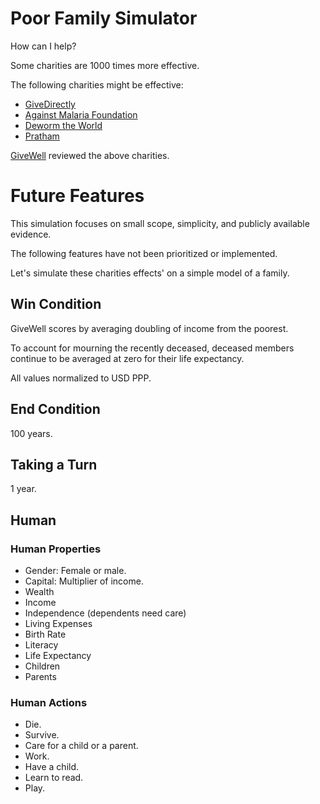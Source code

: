 # Poor Family Simulator

How can I help?

Some charities are 1000 times more effective.

The following charities might be effective:

- [GiveDirectly](https://www.givewell.org/charities/give-directly)
- [Against Malaria Foundation](https://www.givewell.org/charities/amf)
- [Deworm the World](https://www.givewell.org/charities/deworm-world-initiative)
- [Pratham](https://www.givewell.org/international/charities/pratham)

[GiveWell](https://www.givewell.org) reviewed the above charities. 

# Future Features

This simulation focuses on small scope, simplicity, and publicly available evidence.

The following features have not been prioritized or implemented.

Let's simulate these charities effects' on a simple model of a family.

## Win Condition

GiveWell scores by averaging doubling of income from the poorest.

To account for mourning the recently deceased, deceased members continue to be averaged at zero for their life expectancy.

All values normalized to USD PPP.

## End Condition

100 years.

## Taking a Turn

1 year.

## Human

### Human Properties

- Gender: Female or male.
- Capital: Multiplier of income.
- Wealth
- Income
- Independence (dependents need care)
- Living Expenses
- Birth Rate
- Literacy
- Life Expectancy
- Children
- Parents

### Human Actions

- Die.
- Survive.
- Care for a child or a parent.
- Work.
- Have a child.
- Learn to read.
- Play.
